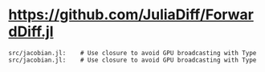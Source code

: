 # https://github.com/JuliaDiff/ForwardDiff.jl

```console
src/jacobian.jl:    # Use closure to avoid GPU broadcasting with Type
src/jacobian.jl:    # Use closure to avoid GPU broadcasting with Type

```
